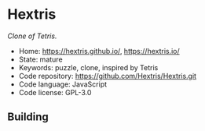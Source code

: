 # Hextris

_Clone of Tetris._

- Home: https://hextris.github.io/, https://hextris.io/
- State: mature
- Keywords: puzzle, clone, inspired by Tetris
- Code repository: https://github.com/Hextris/Hextris.git
- Code language: JavaScript
- Code license: GPL-3.0

## Building
